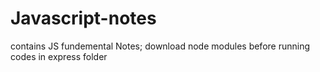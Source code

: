 # Javascript-notes
contains JS fundemental Notes;
download node modules before running codes in express folder
